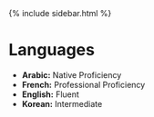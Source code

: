 <!DOCTYPE html>
<html lang="en">
<head>
  <meta charset="UTF-8">
  <meta name="viewport" content="width=device-width, initial-scale=1.0">
  <meta name="description" content="Explore the languages spoken by Madiha Bencekri, including Arabic, French, English, and Korean.">
  <title>Languages - Madiha Bencekri</title>
  <link rel="stylesheet" href="assets/css/styles.css">
  <script src="https://kit.fontawesome.com/a076d05399.js" crossorigin="anonymous"></script> <!-- Font Awesome for icons -->
</head>
<body>
  {% include sidebar.html %}

  <!-- Main Content -->
  <div class="main-content">
    <h1>Languages</h1>
    <ul class="languages-list">
      <li>
        <i class="fas fa-globe"></i> <b>Arabic:</b> Native Proficiency
      </li>
      <li>
        <i class="fas fa-globe"></i> <b>French:</b> Professional Proficiency
      </li>
      <li>
        <i class="fas fa-globe"></i> <b>English:</b> Fluent
      </li>
      <li>
        <i class="fas fa-globe"></i> <b>Korean:</b> Intermediate
      </li>
    </ul>
  </div>

  <!-- JavaScript for Sidebar Toggle -->
  <script>
    const sidebarToggle = document.querySelector('.sidebar-toggle');
    const sidebar = document.querySelector('.sidebar');
    sidebarToggle.addEventListener('click', () => {
      sidebar.classList.toggle('active');
    });
  </script>
</body>
</html>
